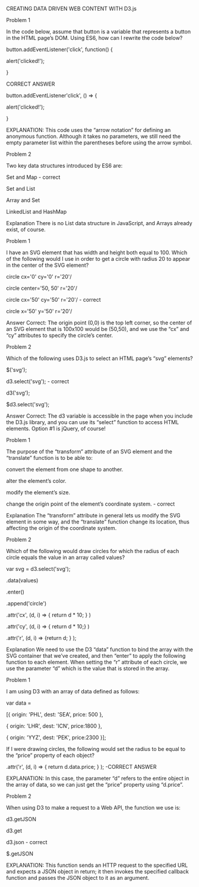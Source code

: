 
CREATING DATA DRIVEN WEB CONTENT WITH  D3.js



Problem 1


In the code below, assume that button is a variable that represents a button in the HTML page’s DOM. Using ES6, how can I rewrite the code below? 


button.addEventListener('click', function() {

alert('clicked!');

}

 CORRECT ANSWER
 
 button.addEventListener'click', () => {
 
 alert('clicked!');
 
 }

EXPLANATION: This code uses the “arrow notation” for defining an anonymous function. Although it takes no parameters, we still need the empty parameter list within the parentheses before using the arrow symbol.

Problem 2

Two key data structures introduced by ES6 are:


Set and Map -  correct

Set and List

Array and Set

LinkedList and HashMap

 
Explanation
There is no List data structure in JavaScript, and Arrays already exist, of course.


Problem 1

I have an SVG element that has width and height both equal to 100. Which of the following would I use in order to get a circle with radius 20 to appear in the center of the SVG element?


circle cx='0' cy='0' r='20'/


circle center='50, 50' r='20'/


circle cx='50' cy='50' r='20'/ -  correct


circle x='50' y='50' r='20'/


Answer
Correct: The origin point (0,0) is the top left corner, so the center of an SVG element that is 100x100 would be (50,50), and we use the “cx” and “cy” attributes to specify the circle’s center.


Problem 2

Which of the following uses D3.js to select an HTML page’s “svg” elements?


$('svg');


d3.select('svg'); -  correct


d3('svg');


$d3.select('svg');



Answer
Correct: The d3 variable is accessible in the page when you include the D3.js library, and you can use its “select” function to access HTML elements. Option #1 is jQuery, of course!


Problem 1

The purpose of the “transform” attribute of an SVG element and the “translate” function is to be able to:


convert the element from one shape to another.

alter the element’s color.

modify the element’s size. 

change the origin point of the element’s coordinate system. - correct

Explanation
The “transform” attribute in general lets us modify the SVG element in some way, and the “translate” function change its location, thus affecting the origin of the coordinate system.


Problem 2

Which of the following would draw circles for which the radius of each circle equals the value in an array called 
 values?
 
 
 var svg = d3.select('svg');
 
 .data(values)
 
 .enter()
 
 .append('circle')
 
 .attr('cx', (d, i) => { return d * 10; } )
 
 .attr('cy', (d, i) => { return d * 10;} )
 
 .attr('r', (d, i) => {return d; } );


Explanation
We need to use the D3 “data” function to bind the array with the SVG container that we’ve created, and then “enter” to apply the following function to each element. When setting the “r” attribute of each circle, we use the parameter “d” which is the value that is stored in the array.

Problem 1

I am using D3 with an array of data defined as follows: 

var data =

[{ origin: 'PHL', dest: 'SEA', price: 500 },


 { origin: 'LHR', dest: 'ICN', price:1800 },
 
 
 { origin: 'YYZ', dest: 'PEK', price:2300 }];
 


If I were drawing circles, the following would set the radius to be equal to the “price” property of each object?

.attr('r', (d, i) => { return d.data.price; } );  -CORRECT ANSWER


EXPLANATION: In this case, the parameter “d” refers to the entire object in the array of data, so we can just get the “price” property using “d.price”.

Problem 2

When using D3 to make a request to a Web API, the function we use is:


d3.getJSON

d3.get

d3.json - correct

$.getJSON

EXPLANATION: This function sends an HTTP request to the specified URL and expects a JSON object in return; it then invokes the specified callback function and passes the JSON object to it as an argument.
